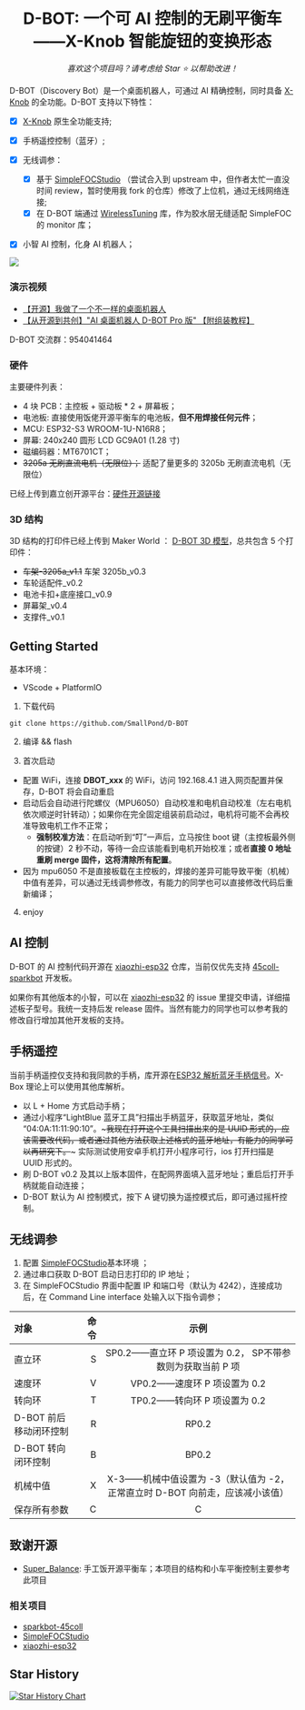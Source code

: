 <h1 align="center">D-BOT: 一个可 AI 控制的无刷平衡车——X-Knob 智能旋钮的变换形态</h1>
<div align="center">

<i>喜欢这个项目吗？请考虑给 Star ⭐️ 以帮助改进！</i>

</div>

D-BOT（Discovery Bot）是一个桌面机器人，可通过 AI 精确控制，同时具备 [X-Knob](https://github.com/SmallPond/X-Knob) 的全功能。D-BOT 支持以下特性：

- [x] [X-Knob](https://github.com/SmallPond/X-Knob) 原生全功能支持;
- [x] 手柄遥控控制（蓝牙）;
- [x] 无线调参：
  - [x] 基于 [SimpleFOCStudio](https://github.com/SmallPond/SimpleFOCStudio) （尝试合入到 upstream 中，但作者太忙一直没时间 review，暂时使用我 fork 的仓库）修改了上位机，通过无线网络连接;
  - [x] 在 D-BOT 端通过 [WirelessTuning](https://github.com/SmallPond/WirelessTuning) 库，作为胶水层无缝适配 SimpleFOC 的 monitor 库；
- [x] 小智 AI 控制，化身 AI 机器人；


![](https://pic-mos-1255408269.cos.ap-guangzhou.myqcloud.com/D-BOT-1.jpg)

### 演示视频

- [【开源】我做了一个不一样的桌面机器人](https://www.bilibili.com/video/BV15FXpYoEGG/)
- [【从开源到共创】"AI 桌面机器人 D-BOT Pro 版" 【附组装教程】](https://www.bilibili.com/video/BV1ioGYziEsY)

D-BOT 交流群：954041464

### 硬件

主要硬件列表：
- 4 块 PCB：主控板 + 驱动板 \* 2 + 屏幕板；
- 电池板: 直接使用饭佬开源平衡车的电池板，**但不用焊接任何元件**；
- MCU: ESP32-S3 WROOM-1U-N16R8；
- 屏幕: 240x240 圆形 LCD GC9A01 (1.28 寸)
- 磁编码器：MT6701CT；
- ~~3205a 无刷直流电机（无限位）；~~ 适配了量更多的 3205b 无刷直流电机（无限位）

已经上传到嘉立创开源平台：[硬件开源链接](https://oshwhub.com/dingmos/kbc)

### 3D 结构

3D 结构的打印件已经上传到 Maker World ： [D-BOT 3D 模型](https://makerworld.com.cn/zh/models/1061527-d-bot-ge-ke-ai-kong-zhi-de-wu-shua-ping-heng-che-x#profileId-1100492)，总共包含 5 个打印件：

- ~~车架-3205a_v1.1~~ 车架 3205b_v0.3
- 车轮适配件_v0.2
- 电池卡扣+底座接口_v0.9
- 屏幕架_v0.4
- 支撑件_v0.1

## Getting Started

基本环境：
- VScode + PlatformIO

1. 下载代码

```
git clone https://github.com/SmallPond/D-BOT  
```

2. 编译 && flash 

3. 首次启动

- 配置 WiFi，连接 **DBOT_xxx** 的 WiFi，访问 192.168.4.1 进入网页配置并保存，D-BOT 将会自动重启
- 启动后会自动进行陀螺仪（MPU6050）自动校准和电机自动校准（左右电机依次顺逆时针转动）；如果你在完全固定组装前启动过，电机将可能不会再校准导致电机工作不正常；
  - **强制校准方法**：在启动听到“叮”一声后，立马按住 boot 键（主控板最外侧的按键）2 秒不动，等待一会应该能看到电机开始校准；或者**直接 0 地址重刷 merge 固件，这将清除所有配置**。
- 因为 mpu6050 不是直接板载在主控板的，焊接的差异可能导致平衡（机械）中值有差异，可以通过无线调参修改，有能力的同学也可以直接修改代码后重新编译；

4. enjoy 

## AI 控制

D-BOT 的 AI 控制代码开源在 [xiaozhi-esp32](https://github.com/SmallPond/xiaozhi-esp32) 仓库，当前仅优先支持 [45coll-sparkbot](https://gitee.com/coll45/sparkbot-45coll) 开发板。

如果你有其他版本的小智，可以在 [xiaozhi-esp32](https://github.com/SmallPond/xiaozhi-esp32) 的 issue 里提交申请，详细描述板子型号。我统一支持后发 release 固件。当然有能力的同学也可以参考我的修改自行增加其他开发板的支持。

## 手柄遥控

当前手柄遥控仅支持和我同款的手柄，库开源在[ESP32 解析蓝牙手柄信号](https://github.com/SmallPond/ble_ctrl)。X-Box 理论上可以使用其他库解析。

- 以 L + Home 方式启动手柄；
- 通过小程序“LightBlue 蓝牙工具”扫描出手柄蓝牙，获取蓝牙地址，类似 “04:0A:11:11:90:10”。~~~我现在打开这个工具扫描出来的是 UUID 形式的，应该需要改代码，或者通过其他方法获取上述格式的蓝牙地址，有能力的同学可以再研究下。~~~ 实际测试使用安卓手机打开小程序可行，ios 打开扫描是 UUID 形式的。
- 刷 D-BOT v0.2 及其以上版本固件，在配网界面填入蓝牙地址；重启后打开手柄就能自动连接；
- D-BOT 默认为 AI 控制模式，按下 A 键切换为遥控模式后，即可通过摇杆控制。

## 无线调参

1. 配置 [SimpleFOCStudio](https://github.com/SmallPond/SimpleFOCStudio)基本环境 ；
2. 通过串口获取 D-BOT 启动日志打印的 IP 地址；
3. 在 SimpleFOCStudio 界面中配置 IP 和端口号（默认为 4242），连接成功后，在 Command Line interface 处输入以下指令调参；

| 对象 | 命令 | 示例 |
| :-----| ----: | :----: |
| 直立环 | S | SP0.2——直立环 P 项设置为 0.2， SP不带参数则为获取当前 P 项 |
| 速度环 | V | VP0.2——速度环 P 项设置为 0.2 |
| 转向环 | T | TP0.2——转向环 P 项设置为 0.2 |
| D-BOT 前后移动闭环控制 | R | RP0.2|
| D-BOT 转向闭环控制 | B | BP0.2|
| 机械中值 | X | X-3——机械中值设置为 -3（默认值为 -2，正常直立时 D-BOT 向前走，应该减小该值） |
|保存所有参数|C|C|

## 致谢开源

- [Super_Balance](https://gitee.com/handmade-rice/Super_Balance): 手工饭开源平衡车；本项目的结构和小车平衡控制主要参考此项目

### 相关项目

- [sparkbot-45coll](https://gitee.com/coll45/sparkbot-45coll)
- [SimpleFOCStudio](https://github.com/JorgeMaker/SimpleFOCStudio)
- [xiaozhi-esp32](https://github.com/78/xiaozhi-esp32)

## Star History

[![Star History Chart](https://api.star-history.com/svg?repos=SmallPond/D-BOT&type=Date)](https://www.star-history.com/#SmallPond/D-BOT&Date)

